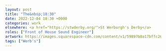 ```yaml
---
layout: post
title: "The&nbsp;18:30"
date: 2022-12-04 18:30 +0000
categories: work
elsewhere: <a href="https://stwderby.org/">St Werburgh's Derby</a>
roles: ["Front of House Sound Engineer"]
artwork: https://images.squarespace-cdn.com/content/v1/59897b0a17bffc269e4fec9b/1575027689741-23EFSM1EWOSUABC1BZVK/St+Werburgh%27s+Logo+-+White-Trans.png?format=1500w
tags: ["Werb's"]
---
```

